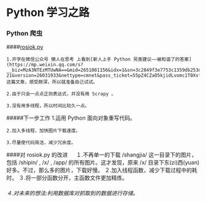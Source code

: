 # Python 学习之路

### Python 爬虫  

####[rosiok.py](https://github.com/kgf0ry/python-crawler/blob/master/rosiok.py)

	1.开学在微信公众号 懒人在思考 上看到[新人上手 Python 另类建议——被和谐了的答案](https://mp.weixin.qq.com/s?__biz=MzA3NTEzMTUwNA==&mid=2651081156&idx=1&sn=3c2849f3e7753c1359db253da13aa732&chksm=8485d6dbb3f25fcd1380bc2f7d9b988585a4e028df67f866660be82dc2ad0af07e08e69c5328&scene=0&key=cde9f53f8128acbd090bac3e129f84a706eb1c5dedb07f86485387968072ef20bfd8b41dbf3f579ba2e5def1b443a1c1&ascene=7&uin=MTU5MzU2MDEwNw%3D%3D&devicetype=android-21&version=26031933&nettype=cmnet&pass_ticket=55pZ4CZaO5kjidLvomc1T0XvfmHfsEC3viskcaOxDsvYYAmnTjGJuPocU6oiFZgW&wx_header=1)这篇文章，感受颇深，所以就准备自己试试。

	2.由于只会一点点正则表达式，并没有用 Scrapy 。

	3.没有用多线程，所以时间比较久一点。


#####下一步工作
	1.运用 Python 面向对象重写代码。

	2.加入多线程，加快图片下载速度。

	3.尽量使代码简洁，减少冗余度。

####对 rosiok.py 的改进
　
	１.不再单一的下载 /shangjia/ 这一目录下的图片，包括 /shipin/ , /x/ , /app/ 的所有图片。这才发现，原来 /x/ 目录下东(zi)西(yuan)好多。不过，那么多的图片，下载好慢。
	２.加入线程函数，减少下载过程中的耗时。
	３.将一部分函数分开，主函数文件更加精炼。
######	４.对未来的想法:利用数据库对抓取到的数据进行存储。
